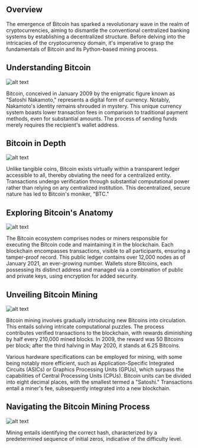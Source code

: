 ## Overview

The emergence of Bitcoin has sparked a revolutionary wave in the realm of cryptocurrencies, aiming to dismantle the conventional centralized banking systems by establishing a decentralized structure. Before delving into the intricacies of the cryptocurrency domain, it's imperative to grasp the fundamentals of Bitcoin and its Python-based mining process.

## Understanding Bitcoin

![alt text](https://editor.analyticsvidhya.com/uploads/77781What%20is%20a%20Bitcoin.jpg)

Bitcoin, conceived in January 2009 by the enigmatic figure known as "Satoshi Nakamoto," represents a digital form of currency. Notably, Nakamoto's identity remains shrouded in mystery. This unique currency system boasts lower transaction fees in comparison to traditional payment methods, even for substantial amounts. The process of sending funds merely requires the recipient's wallet address.

## Bitcoin in Depth

![alt text](https://editor.analyticsvidhya.com/uploads/95236Analysing%20Bitcoin.jpg)

Unlike tangible coins, Bitcoin exists virtually within a transparent ledger accessible to all, thereby obviating the need for a centralized entity. Transactions undergo verification through substantial computational power rather than relying on any centralized institution. This decentralized, secure nature has led to Bitcoin's moniker, "BTC."

## Exploring Bitcoin's Anatomy

![alt text](https://editor.analyticsvidhya.com/uploads/65258Bitcoin%20Mining.jpg)

The Bitcoin ecosystem comprises nodes or miners responsible for executing the Bitcoin code and maintaining it in the blockchain. Each blockchain encompasses transactions, visible to all participants, ensuring a tamper-proof record. This public ledger contains over 12,000 nodes as of January 2021, an ever-growing number. Wallets store Bitcoins, each possessing its distinct address and managed via a combination of public and private keys, using encryption for added security.

## Unveiling Bitcoin Mining

![alt text](https://editor.analyticsvidhya.com/uploads/41762BItcoin%20Mining%202.png)

Bitcoin mining involves gradually introducing new Bitcoins into circulation. This entails solving intricate computational puzzles. The process contributes verified transactions to the blockchain, with rewards diminishing by half every 210,000 mined blocks. In 2009, the reward was 50 Bitcoins per block; after the third halving in May 2020, it stands at 6.25 Bitcoins.

Various hardware specifications can be employed for mining, with some being notably more efficient, such as Application-Specific Integrated Circuits (ASICs) or Graphics Processing Units (GPUs), which surpass the capabilities of Central Processing Units (CPUs). Bitcoin units can be divided into eight decimal places, with the smallest termed a "Satoshi." Transactions entail a miner's fee, subsequently integrated into a new blockchain.

## Navigating the Bitcoin Mining Process

![alt text](https://editor.analyticsvidhya.com/uploads/65258Bitcoin%20Mining.jpg)

Mining entails identifying the correct hash, characterized by a predetermined sequence of initial zeros, indicative of the difficulty level.